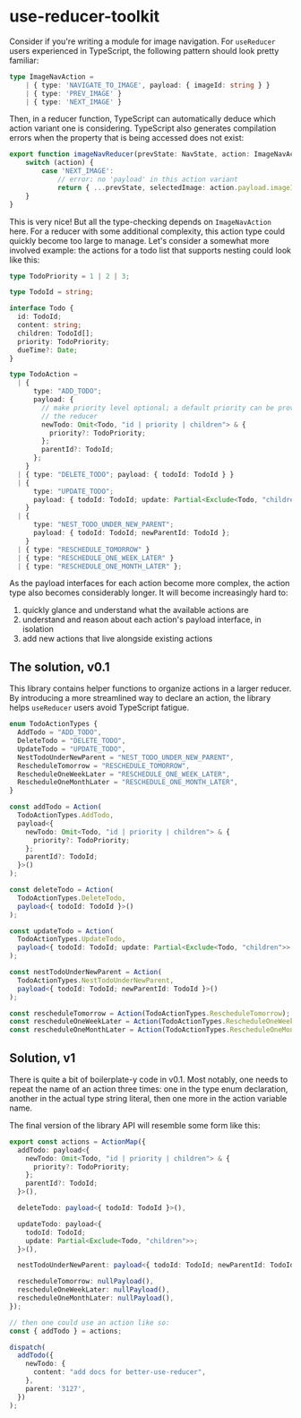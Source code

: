 # use-reducer-toolkit

Consider if you're writing a module for image navigation. For `useReducer` users
experienced in TypeScript, the following pattern should look pretty familiar:

```ts
type ImageNavAction =
    | { type: 'NAVIGATE_TO_IMAGE', payload: { imageId: string } }
    | { type: 'PREV_IMAGE' }
    | { type: 'NEXT_IMAGE' }
```

Then, in a reducer function, TypeScript can automatically deduce which action
variant one is considering. TypeScript also generates compilation errors when
the property that is being accessed does not exist:

```ts
export function imageNavReducer(prevState: NavState, action: ImageNavAction) {
    switch (action) {
        case 'NEXT_IMAGE':
            // error: no 'payload' in this action variant
            return { ...prevState, selectedImage: action.payload.imageId  }
    }
}
```

This is very nice! But all the type-checking depends on `ImageNavAction` here.
For a reducer with some additional complexity, this action type could quickly
become too large to manage. Let's consider a somewhat more involved example:
the actions for a todo list that supports nesting could look like this:

```ts
type TodoPriority = 1 | 2 | 3;

type TodoId = string;

interface Todo {
  id: TodoId;
  content: string;
  children: TodoId[];
  priority: TodoPriority;
  dueTime?: Date;
}

type TodoAction =
  | {
      type: "ADD_TODO";
      payload: {
        // make priority level optional; a default priority can be provided in
        // the reducer
        newTodo: Omit<Todo, "id | priority | children"> & {
          priority?: TodoPriority;
        };
        parentId?: TodoId;
      };
    }
  | { type: "DELETE_TODO"; payload: { todoId: TodoId } }
  | {
      type: "UPDATE_TODO";
      payload: { todoId: TodoId; update: Partial<Exclude<Todo, "children">> };
    }
  | {
      type: "NEST_TODO_UNDER_NEW_PARENT";
      payload: { todoId: TodoId; newParentId: TodoId };
    }
  | { type: "RESCHEDULE_TOMORROW" }
  | { type: "RESCHEDULE_ONE_WEEK_LATER" }
  | { type: "RESCHEDULE_ONE_MONTH_LATER" };
```

As the payload interfaces for each action become more complex, the action type
also becomes considerably longer. It will become increasingly hard to:

1. quickly glance and understand what the available actions are
2. understand and reason about each action's payload interface, in isolation
3. add new actions that live alongside existing actions

## The solution, v0.1

This library contains helper functions to organize actions in a larger reducer.
By introducing a more streamlined way to declare an action, the library helps
`useReducer` users avoid TypeScript fatigue.

```ts
enum TodoActionTypes {
  AddTodo = "ADD_TODO",
  DeleteTodo = "DELETE_TODO",
  UpdateTodo = "UPDATE_TODO",
  NestTodoUnderNewParent = "NEST_TODO_UNDER_NEW_PARENT",
  RescheduleTomorrow = "RESCHEDULE_TOMORROW",
  RescheduleOneWeekLater = "RESCHEDULE_ONE_WEEK_LATER",
  RescheduleOneMonthLater = "RESCHEDULE_ONE_MONTH_LATER",
}

const addTodo = Action(
  TodoActionTypes.AddTodo,
  payload<{
    newTodo: Omit<Todo, "id | priority | children"> & {
      priority?: TodoPriority;
    };
    parentId?: TodoId;
  }>()
);

const deleteTodo = Action(
  TodoActionTypes.DeleteTodo,
  payload<{ todoId: TodoId }>()
);

const updateTodo = Action(
  TodoActionTypes.UpdateTodo,
  payload<{ todoId: TodoId; update: Partial<Exclude<Todo, "children">> }>()
);

const nestTodoUnderNewParent = Action(
  TodoActionTypes.NestTodoUnderNewParent,
  payload<{ todoId: TodoId; newParentId: TodoId }>()
);

const rescheduleTomorrow = Action(TodoActionTypes.RescheduleTomorrow);
const rescheduleOneWeekLater = Action(TodoActionTypes.RescheduleOneWeekLater);
const rescheduleOneMonthLater = Action(TodoActionTypes.RescheduleOneMonthLater);
```

## Solution, v1

There is quite a bit of boilerplate-y code in v0.1. Most notably, one needs to
repeat the name of an action three times: one in the type enum declaration,
another in the actual type string literal, then one more in the action variable
name.

The final version of the library API will resemble some form like this:

```ts
export const actions = ActionMap({
  addTodo: payload<{
    newTodo: Omit<Todo, "id | priority | children"> & {
      priority?: TodoPriority;
    };
    parentId?: TodoId;
  }>(),

  deleteTodo: payload<{ todoId: TodoId }>(),

  updateTodo: payload<{
    todoId: TodoId;
    update: Partial<Exclude<Todo, "children">>;
  }>(),

  nestTodoUnderNewParent: payload<{ todoId: TodoId; newParentId: TodoId }>(),

  rescheduleTomorrow: nullPayload(),
  rescheduleOneWeekLater: nullPayload(),
  rescheduleOneMonthLater: nullPayload(),
});

// then one could use an action like so:
const { addTodo } = actions;

dispatch(
  addTodo({
    newTodo: {
      content: "add docs for better-use-reducer",
    },
    parent: '3127',
  })
);
```
